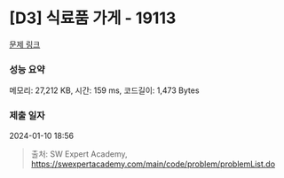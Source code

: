 # [D3] 식료품 가게 - 19113 

[문제 링크](https://swexpertacademy.com/main/code/problem/problemDetail.do?contestProbId=AYxCRFA6iiEDFASu) 

### 성능 요약

메모리: 27,212 KB, 시간: 159 ms, 코드길이: 1,473 Bytes

### 제출 일자

2024-01-10 18:56



> 출처: SW Expert Academy, https://swexpertacademy.com/main/code/problem/problemList.do